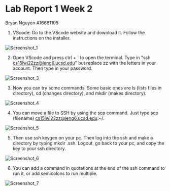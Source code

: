 # Lab Report 1 Week 2

Bryan Nguyen A16661105

1. VScode: Go to the VScode website and download it. Follow the instructions on the installer.

![Screenshot_1](https://user-images.githubusercontent.com/97714611/149601654-52d643bd-2b38-4428-ae0e-f3b384a2ca66.png)

2. Open VScode and press ctrl + ` to open the terminal. Type in "ssh cs15lwi22zz@ieng6.ucsd.edu" but replace zz with the letters in your account. Then type in your password.

![Screenshot_3](https://user-images.githubusercontent.com/97714611/149601963-7c29bde3-36d8-41e1-a57d-d6839d5b407e.png)

3. Now you can try some commands. Some basic ones are ls (lists files in directory), cd (changes directory), and mkdir (makes directory).

![Screenshot_4](https://user-images.githubusercontent.com/97714611/149602056-25e1db70-bfba-4683-8cba-237701a59551.png)

4. You can move a file to SSH by using the scp command. Just type scp (filename) cs15lwi22zz@ieng6.ucsd.edu:~/.

![Screenshot_5](https://user-images.githubusercontent.com/97714611/149602366-795142c0-973b-4481-83fe-7718735ea134.png)

5. Then use ssh keygen on your pc. Then log into the ssh and make a directory by typing mkdir .ssh. Logout, go back to your pc, and copy the key to your ssh directory.

![Screenshot_6](https://user-images.githubusercontent.com/97714611/149602719-4b82287e-d723-46c5-94d8-eb93fc5d89a5.png)

6. You can add a command in quotations at the end of the ssh command to run it, or add semicolons to run multiple.

![Screenshot_7](https://user-images.githubusercontent.com/97714611/149602796-2f0f894b-3578-421a-95f6-8e01516eac7c.png)
